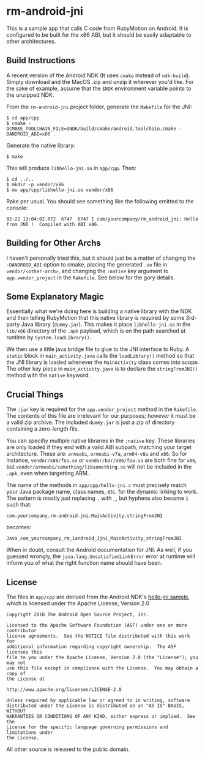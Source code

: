# rm-android-jni

This is a sample app that calls C code from RubyMotion on Android. It is
configured to be built for the x86 ABI, but it should be easily adaptable to
other architectures.

## Build Instructions

A recent version of the Android NDK (It uses `cmake` instead of
`ndk-build`). Simply download and the MacOS .zip and unzip it wherever you'd
like. For the sake of example, assume that the `$NDK` environment variable
points to the unzipped NDK.

From the `rm-android-jni` project folder, generate the `Makefile` for the JNI:

    $ cd app/cpp
    $ cmake -DCMAKE_TOOLCHAIN_FILE=$NDK/build/cmake/android.toolchain.cmake -DANDROID_ABI=x86 .

Generate the native library:

    $ make

This will produce `libhello-jni.so` in `app/cpp`. Then:

    $ cd ../..
    $ mkdir -p vendor/x86
    $ mv app/cpp/libhello-jni.so vendor/x86

Rake per usual. You should see something like the following emitted to the console:

    02-22 13:04:02.072  6747  6747 I com/yourcompany/rm_android_jni: Hello from JNI !  Compiled with ABI x86.

## Building for Other Archs

I haven't personally tried this, but it should just be a matter of changing the
`-DANDROID_ABI` option to cmake, placing the generated `.so` file in
`vendor/<other-arch>`, and changing the `:native` key argument to
`app.vendor_project` in the `Rakefile`. See below for the gory details.

## Some Explanatory Magic

Essentially what we're doing here is building a native library with the NDK and
then telling RubyMotion that this native library is required by some 3rd-party
Java library (`dummy.jar`). This makes it place `libhello-jni.so` in the
`lib/x86` directory of the `.apk` payload, which is on the path searched at
runtime by `System.loadLibrary()`.

We then use a little java bridge file to glue to the JNI interface to Ruby. A
`static` block in `main_activity.java` calls the `loadLibrary()` method so that
the JNI library is loaded whenever the `MainActivity` class comes into
scope. The other key piece in `main_activity.java` is to declare the
`stringFromJNI()` method with the `native` keyword.

## Crucial Things

The `:jar` key is required for the `app.vendor_project` method in the
`Rakefile`. The contents of this file are irrelevant for our purposes; _however_
it must be a valid zip archive.  The included `dummy.jar` is just a zip of
directory containing a zero-length file.

You can specifiy multiple native libraries in the `:native` key. These libraries
are only loaded if they end with a valid ABI subpath, matching your target
architecture. These are: `armeabi`, `armeabi-v7a`, `arm64-v8a` and `x86`. So for
instance, `vendor/x86/foo.so` or `vendor/bar/x86/foo.so` are both fine for
`x86`, but `vendor/armeabi/something/libsomething.so` will not be included in
the `.apk`, even when targetting ARM.

The name of the methods in `app/cpp/hello-jni.c` must precisely match your Java
package name, class names, etc. for the dynamic linking to work. The pattern is
mostly just replacing `.` with `_`, but hyphens also become `1` such that:

    com.yourcompany.rm-android-jni.MainActivity.stringFromJNI

becomes:

    Java_com_yourcompany_rm_1android_1jni_MainActivity_stringFromJNI

When in doubt, consult the Android documentation for JNI. As well, if you
guessed wrongly, the `java.lang.UnsatisfiedLinkError` error at runtime will
inform you of what the right function name should have been.

## License

The files in `app/cpp` are derived from the Android NDK's [hello-jni
sample](https://github.com/googlesamples/android-ndk), which is licensed under
the Apache License, Version 2.0

```
Copyright 2018 The Android Open Source Project, Inc.

Licensed to the Apache Software Foundation (ASF) under one or more contributor
license agreements.  See the NOTICE file distributed with this work for
additional information regarding copyright ownership.  The ASF licenses this
file to you under the Apache License, Version 2.0 (the "License"); you may not
use this file except in compliance with the License.  You may obtain a copy of
the License at

http://www.apache.org/licenses/LICENSE-2.0

Unless required by applicable law or agreed to in writing, software
distributed under the License is distributed on an "AS IS" BASIS, WITHOUT
WARRANTIES OR CONDITIONS OF ANY KIND, either express or implied.  See the
License for the specific language governing permissions and limitations under
the License.

```

All other source is released to the public domain.
